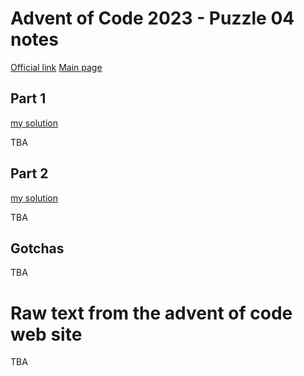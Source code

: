 # Advent of Code 2023 - Puzzle 04 notes

[Official link](https://adventofcode.com/2023/day/4)
[Main page](../README.md)

## Part 1
[my solution](puzzle_04-part_1_jmt.py)

TBA

## Part 2
[my solution](puzzle_04-part_2_jmt.py)

TBA

## Gotchas

TBA

# Raw text from the advent of code web site

TBA
